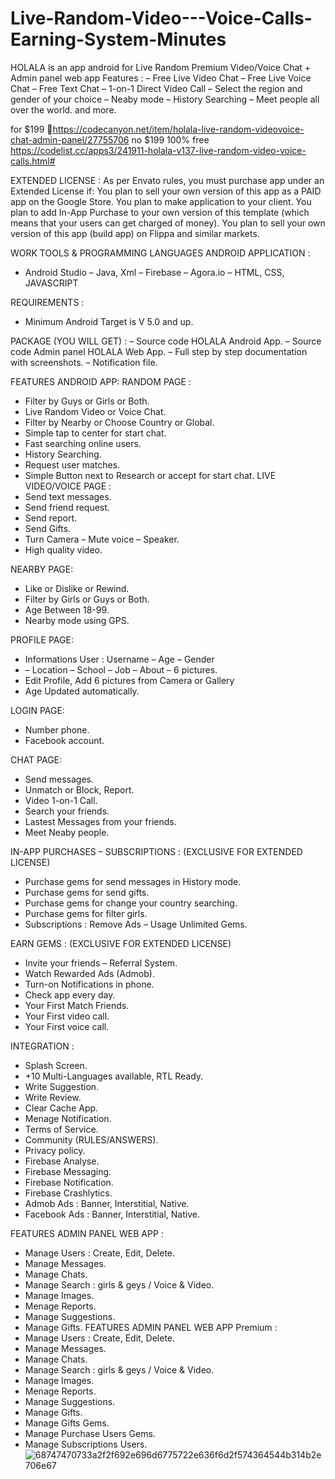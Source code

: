 # Live-Random-Video---Voice-Calls-Earning-System-Minutes
HOLALA is an app android for Live Random Premium Video/Voice Chat + Admin panel web app Features : – Free Live Video Chat – Free Live Voice Chat – Free Text Chat – 1-on-1 Direct Video Call – Select the region and gender of your choice – Neaby mode – History Searching – Meet people all over the world. and more.

for $199 🥇https://codecanyon.net/item/holala-live-random-videovoice-chat-admin-panel/27755706
no $199 100% free   https://codelist.cc/apps3/241911-holala-v137-live-random-video-voice-calls.html#



EXTENDED LICENSE :
As per Envato rules, you must purchase app under an Extended License if:
You plan to sell your own version of this app as a PAID app on the Google Store.
You plan to make application to your client.
You plan to add In-App Purchase to your own version of this template (which means that your users can get charged of money).
You plan to sell your own version of this app (build app) on Flippa and similar markets.


WORK TOOLS & PROGRAMMING LANGUAGES ANDROID APPLICATION :
- Android Studio
– Java, Xml
– Firebase
– Agora.io
– HTML, CSS, JAVASCRIPT

REQUIREMENTS :
- Minimum Android Target is V 5.0 and up.

PACKAGE (YOU WILL GET) :
– Source code HOLALA Android App.
– Source code Admin panel HOLALA Web App.
– Full step by step documentation with screenshots.
– Notification file.

FEATURES ANDROID APP:
RANDOM PAGE :
* Filter by Guys or Girls or Both.
* Live Random Video or Voice Chat.
* Filter by Nearby or Choose Country or Global.
* Simple tap to center for start chat.
* Fast searching online users.
* History Searching.
* Request user matches.
* Simple Button next to Research or accept for start chat.
LIVE VIDEO/VOICE PAGE :
* Send text messages.
* Send friend request.
* Send report.
* Send Gifts.
* Turn Camera – Mute voice – Speaker.
* High quality video.

NEARBY PAGE:
* Like or Dislike or Rewind.
* Filter by Girls or Guys or Both.
* Age Between 18-99.
* Nearby mode using GPS.

PROFILE PAGE:
* Informations User : Username – Age – Gender
* – Location – School – Job – About – 6 pictures.
* Edit Profile, Add 6 pictures from Camera or Gallery
* Age Updated automatically.

LOGIN PAGE:
* Number phone.
* Facebook account.

CHAT PAGE:
* Send messages.
* Unmatch or Block, Report.
* Video 1-on-1 Call.
* Search your friends.
* Lastest Messages from your friends.
* Meet Neaby people.

IN-APP PURCHASES – SUBSCRIPTIONS : (EXCLUSIVE FOR EXTENDED LICENSE)
* Purchase gems for send messages in History mode.
* Purchase gems for send gifts.
* Purchase gems for change your country searching.
* Purchase gems for filter girls.
* Subscriptions : Remove Ads – Usage Unlimited Gems.

EARN GEMS : (EXCLUSIVE FOR EXTENDED LICENSE)
* Invite your friends – Referral System.
* Watch Rewarded Ads (Admob).
* Turn-on Notifications in phone.
* Check app every day.
* Your First Match Friends.
* Your First video call.
* Your First voice call.

INTEGRATION :
* Splash Screen.
* +10 Multi-Languages available, RTL Ready.
* Write Suggestion.
* Write Review.
* Clear Cache App.
* Menage Notification.
* Terms of Service.
* Community (RULES/ANSWERS).
* Privacy policy.
* Firebase Analyse.
* Firebase Messaging.
* Firebase Notification.
* Firebase Crashlytics.
* Admob Ads : Banner, Interstitial, Native.
* Facebook Ads : Banner, Interstitial, Native.


FEATURES ADMIN PANEL WEB APP :
* Manage Users : Create, Edit, Delete.
* Manage Messages.
* Manage Chats.
* Manage Search : girls & geys / Voice & Video.
* Manage Images.
* Menage Reports.
* Manage Suggestions.
* Manage Gifts.
FEATURES ADMIN PANEL WEB APP Premium :
* Manage Users : Create, Edit, Delete.
* Manage Messages.
* Manage Chats.
* Manage Search : girls & geys / Voice & Video.
* Manage Images.
* Menage Reports.
* Manage Suggestions.
* Manage Gifts.
* Manage Gifts Gems.
* Manage Purchase Users Gems.
* Manage Subscriptions Users.
![68747470733a2f2f692e696d6775722e636f6d2f574364544b314b2e706e67](https://github.com/NexusXpert/Live-Random-Video---Voice-Calls-Earning-System-Minutes/assets/141859828/c24e3b15-3c0c-40dd-9597-a8cf69c3d340)

